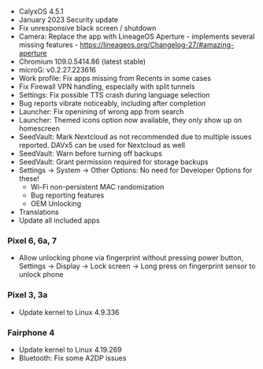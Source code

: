 * CalyxOS 4.5.1
* January 2023 Security update
* Fix unresponsive black screen / shutdown
* Camera: Replace the app with LineageOS Aperture - implements several missing features - https://lineageos.org/Changelog-27/#amazing-aperture
* Chromium 109.0.5414.86 (latest stable)
* microG: v0.2.27.223616
* Work profile: Fix apps missing from Recents in some cases
* Fix Firewall VPN handling, especially with split tunnels
* Settings: Fix possible TTS crash during language selection
* Bug reports vibrate noticeably, including after completion
* Launcher: Fix openining of wrong app from search
* Launcher: Themed icons option now available, they only show up on homescreen
* SeedVault: Mark Nextcloud as not recommended due to multiple issues reported. DAVx5 can be used for Nextcloud as well
* SeedVault: Warn before turning off backups
* SeedVault: Grant permission required for storage backups
* Settings -> System -> Other Options: No need for Developer Options for these!
  * Wi-Fi non-persistent MAC randomization
  * Bug reporting features
  * OEM Unlocking
* Translations
* Update all included apps

### Pixel 6, 6a, 7
* Allow unlocking phone via fingerprint without pressing power button,
  Settings -> Display -> Lock screen -> Long press on fingerprint sensor to unlock phone

### Pixel 3, 3a
* Update kernel to Linux 4.9.336

### Fairphone 4
* Update kernel to Linux 4.19.269
* Bluetooth: Fix some A2DP issues
